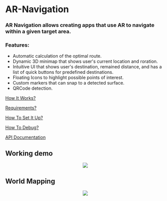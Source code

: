 # AR-Navigation

### AR Navigation allows creating apps that use AR to navigate within a given target area. 

### Features:
- Automatic calculation of the optimal route.
- Dynamic 3D minimap that shows user's current location and roration.
- Intuitive UI that shows user's destination, remained distance, and has a list of quick buttons for predefined destinations.
- Floating Icons to highlight possible points of interest.
- Custom markers that can snap to a detected surface.
- QRCode detection. 

 [How It Works?](https://github.com/nesseratious/AR-Navigation/blob/master/Documentation/How-It-Works.md)
 
 [Requirements?](https://github.com/nesseratious/AR-Navigation/blob/master/Documentation/Requirements.md)
 
 [How To Set It Up?](https://github.com/nesseratious/AR-Navigation/blob/master/Documentation/AR-Navigation-How-To-Set-It-Up.md)
 
 [How To Debug?](https://github.com/nesseratious/AR-Navigation/blob/master/Documentation/Debug.md)

 [API Documentation](https://github.com/nesseratious/AR-Navigation/blob/master/API/API.md)
 
## Working demo
 <p align="center">
  <img src="https://github.com/nesseratious/AR-Navigation-Documentation/blob/master/Images/RPReplay_Final1579278581.gif" />
</p>
 
## World Mapping
<p align="center">
  <img src="https://github.com/nesseratious/AR-Navigation-Documentation/blob/master/Images/RPReplay_Final1579277884.gif" />
</p>
